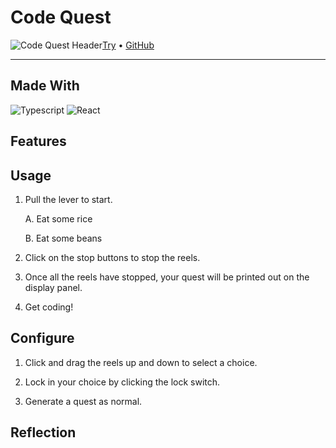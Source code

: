 # Code Quest



![Code Quest Header](https://images.ctfassets.net/l329ngjcm8m3/4QkRN0AaZHDZgk5I9DHTPc/74c033b40d980b8cbba803a174e1eb81/banner.png)[Try](https://code-quest-app.netlify.app/) • [GitHub](https://github.com/rioredwards/code-quest)

---



## Made With

![Typescript](https://img.shields.io/badge/-Typescript-3178C6?logo=TypeScript&logoColor=black&style=for-the-badge)&nbsp;![React](https://img.shields.io/badge/-React-61DAFB?logo=React&logoColor=black&style=for-the-badge)&nbsp;

## Features



## Usage

1. Pull the lever to start.

   A. Eat some rice

   B. Eat some beans

3. Click on the stop buttons to stop the reels.

4. Once all the reels have stopped, your quest will be printed out on the display panel.

5. Get coding!



## Configure

1. Click and drag the reels up and down to select a choice.

2. Lock in your choice by clicking the lock switch.

3. Generate a quest as normal.



## Reflection




